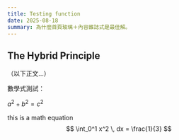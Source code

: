 ```yaml
---
title: Testing function
date: 2025-08-18
summary: 為什麼首頁玻璃＋內容雜誌式是最佳解。
---
```


## The Hybrid Principle

（以下正文…）

數學式測試：

$a^2 + b^2 = c^2$

this is a math equation
$$
\int_0^1 x^2 \, dx = \frac{1}{3}
$$

